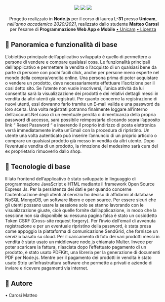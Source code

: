 <p align="center">
<img src="https://forthebadge.com/images/badges/made-with-javascript.svg"/>
  <img src="https://forthebadge.com/images/badges/60-percent-of-the-time-works-every-time.svg"/>
  <img src="https://forthebadge.com/images/badges/built-with-love.svg"/><br></br>
    Progetto realizzato in <b>Node.js</b> per il corso di laurea <b>L-31</b> presso <b>Unicam</b>, <i>nell'anno accademico 2020/2021</i>, realizzato dallo studente <b>Matteo Carosi</b> per l'esame di <b>Programmazione Web App e Mobile</b>
<a href="https://www.unicam.it/">• Unicam</a>
<a href="https://it.wikipedia.org/wiki/Licenza_MIT">• Licenza</a>
</b></p>

## 📝 Panoramica e funzionalità di base


L’obiettivo principale dell’applicativo sviluppato è quello di permettere a persone di vendere e compare qualsiasi cosa.
Le funzionalità principali dell'applicativo e permettere la vendita o l’acquisto di un qualsiasi bene da parte di persone con pochi facili click, anche per persone meno esperte nel mondo della compra/vendita online.
Una persona prima di poter acquistare o vendere un prodotto, deve necessariamente effettuare l’iscrizione per il cosi detto sito. Se l’utente non vuole inscriversi, l’unica attività da lui consentita sarà la visualizzazione dei prodotti e dei relativi dettagli messi in vendita da altri utenti già registrati. 
Per quanto concerne la registrazione di nuovi utenti, essi dovranno farlo tramite un E-mail valida e una password da loro scelta. Una volta registrati potranno finalmente loggare all’interno dell’account.Nel caso di un eventuale perdita o dimenticanza della propria password di accesso, sarà possibile reimpostarla cliccando sopra l’apposito link “ Reset Password “ e inserendo il proprio indirizzo di posta elettronica verrà immediatamente invita un’Email con la procedura di ripristino. Un utente una volta autenticato può inserire l’annuncio di un proprio articolo o comprare un qualsiasi prodotto già messo in vendita da altri utente. Dopo l’eventuale vendita di un prodotto, la rimozione del medesimo sarà cura del ex proprietario rimuoverlo dallo shop. 

## 🧰 Tecnologie di base


Il lato frontend dell’applicativo è stato sviluppato in linguaggio di programmazione JavaScript e HTML mediante il framework Open Source Express Js.
 Per la persistenza dei dati e per quando concerne l'autenticazione degli utenti al servizio ho deciso di affidarmi al database NoSQL MongoDB, un software libero e open source.
Per essere sicuri che gli utenti possano usare la sessione solo se stanno lavorando con le visualizzazione giuste, cioè quelle fornite dall’applicazione, in modo che la sessione non sia disponibile su nessuna pagina falsa è stato un cosiddetto Token CSRF (Cross-site request forgery).
Per l’invio dell’email di avvenuta registrazione e per un eventuale ripristino della password, è stata presa come appoggio la piattaforma di comunicazione  SendGrid, che fornisce un servizio basato su cloud.
Per il caricamento di foto dei vari prodotti messi in vendita è stato usato un middleware node.js chiamato Multer. Invece per poter scaricare la fattura, rilasciata dopo l’effettuato pagamento di un prodotto, è stato usato PDFKitt, una libreria per la generazione di documenti PDF per Node.js.
Mentre per il pagamento dei prodotti in vendita è stato usato Strip un'infrastruttura software che permette a privati e aziende di inviare e ricevere pagamenti via internet.

## 🔭 Autore

•	Carosi Matteo
